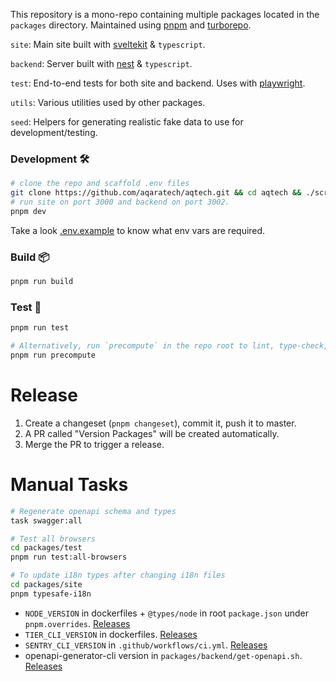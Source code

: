 This repository is a mono-repo containing multiple packages located in the `packages` directory. Maintained using [pnpm](https://pnpm.io/) and [turborepo](https://turborepo.org/).

`site`: Main site built with [sveltekit](https://kit.svelte.dev/) & `typescript`.

`backend`: Server built with [nest](https://github.com/nestjs/nest) & `typescript`.

`test`: End-to-end tests for both site and backend. Uses with [playwright](https://playwright.dev/).

`utils`: Various utilities used by other packages.

`seed`: Helpers for generating realistic fake data to use for development/testing.

### Development 🛠️

```bash
# clone the repo and scaffold .env files
git clone https://github.com/aqaratech/aqtech.git && cd aqtech && ./scripts/scaffold-worktree.sh
# run site on port 3000 and backend on port 3002.
pnpm dev
```

Take a look [.env.example](.env.example) to know what env vars are required.

### Build 📦

```bash
pnpm run build
```

### Test 🧪

```bash
pnpm run test

# Alternatively, run `precompute` in the repo root to lint, type-check, build, and test all packages.
pnpm run precompute
```

# Release

1. Create a changeset (`pnpm changeset`), commit it, push it to master.
2. A PR called "Version Packages" will be created automatically.
3. Merge the PR to trigger a release.

# Manual Tasks

```bash
# Regenerate openapi schema and types
task swagger:all

# Test all browsers
cd packages/test
pnpm run test:all-browsers

# To update i18n types after changing i18n files
cd packages/site
pnpm typesafe-i18n
```

- `NODE_VERSION` in dockerfiles + `@types/node` in root `package.json` under `pnpm.overrides`. [Releases](https://nodejs.org/en/about/releases/)
- `TIER_CLI_VERSION` in dockerfiles. [Releases](https://github.com/tierrun/tier/releases/)
- `SENTRY_CLI_VERSION` in `.github/workflows/ci.yml`. [Releases](https://github.com/getsentry/sentry-cli/releases)
- openapi-generator-cli version in `packages/backend/get-openapi.sh`. [Releases](https://github.com/OpenAPITools/openapi-generator/releases)
